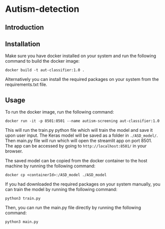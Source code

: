 # Autism-detection

## Introduction

## Installation

Make sure you have docker installed on your system and run the following command to build the docker image:
```
docker build -t aut-classifier:1.0 .
```

Alternatively you can install the required packages on your system from the requirements.txt file.

## Usage

To run the docker image, run the following command:
```
docker run -it -p 8501:8501 --name autism-screening aut-classifier:1.0
```
This will run the train.py python file which will train the model and save it upon user input. The Keras model will be saved as a folder in `./ASD_model/`.
Then main.py file will run which will open the streamlit app on port 8501. The app can be accessed by going to `http://localhost:8501/` in your browser.

The saved model can be copied from the docker container to the host machine by running the following command:
```
docker cp <containerId>:/ASD_model ./ASD_model
```

If you had downloaded the required packages on your system manually, you can train the model by running the following command:
```
python3 train.py
```
Then, you can run the main.py file directly by running the following command:
```
python3 main.py
```
